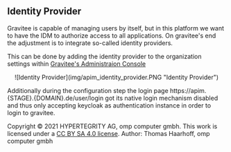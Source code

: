 ## Identity Provider

Gravitee is capable of managing users by itself, but in this platform we want to have the IDM to authorize access to all applications. On gravitee's end the adjustment is to integrate so-called identity providers. <br>

This can be done by adding the identity provider to the organization settings within [Gravitee's Administraion Console](https://apim.{DOMAIN}.de/console/#!/organization/settings/identities/)
<div align="center">![Identity Provider](img/apim_identity_provider.PNG "Identity Provider")</div>

Additionally during the configuration step the login page https://apim.{STAGE}.{DOMAIN}.de/user/login got its native login mechanism disabled and thus only accepting keycloak as authentication instance in order to login to gravitee.

Copyright © 2021 HYPERTEGRITY AG, omp computer gmbh. This work is licensed under a [CC BY SA 4.0 license](https://creativecommons.org/licenses/by-sa/4.0/).
Author: Thomas Haarhoff, omp computer gmbh